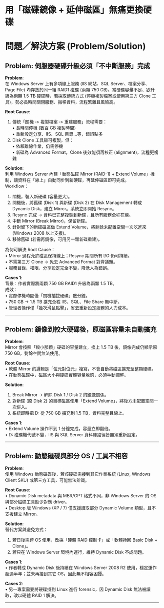 # 用「磁碟鏡像 + 延伸磁區」無痛更換硬碟

# 問題／解決方案 (Problem/Solution)

## Problem: 伺服器硬碟升級必須「不中斷服務」完成

**Problem**:  
在 Windows Server 上有多項線上服務 (IIS 網站、SQL Server、檔案分享、Page File) 均存放於同一組 RAID1 磁碟 (兩顆 750 GB)。當硬碟容量不足、欲升級為兩顆 1.5 TB 硬碟時，若採取傳統方式 (停機複製檔案或使用第三方 Clone 工具)，勢必長時間關閉服務、搬移資料，流程繁雜且風險高。

**Root Cause**:  
1. 傳統「關機 ‑> 複製檔案 ‑> 重建服務」流程需要：  
   • 長時間停機 (數百 GB 複製時間)  
   • 重新設定分享、IIS、SQL 目錄…等，錯誤點多  
2. Disk Clone 工具雖可複製，但：  
   • 依賴離線作業，仍需停機  
   • 新碟為 Advanced Format，Clone 後效能須再校正 (alignment)，流程更複雜  

**Solution**:  
利用 Windows Server 內建「動態磁碟 Mirror (RAID-1) + Extend Volume」機制，讓資料在「線上」自動同步到新硬碟，再延伸磁區即可完成。  
Workflow：  
1. 關機，裝入新硬碟 (容量更大)。  
2. 開機後，將舊碟 (Disk 1) 與新碟 (Disk 2) 在 Disk Management 轉成 Dynamic Disk，建立 Mirror。系統立即開始 Resync。  
3. Resync 完成 → 資料已完整複製到新碟，且所有服務全程在線。  
4. 中斷 Mirror (Break Mirror)，保留新碟。  
5. 針對留下的新碟磁區做 Extend Volume，將剩餘未配置空間一次吃進來 (Windows 2008 以上支援)。  
6. 移除舊碟 (若需再鏡像，可用另一顆新碟重建)。  

為何可解決 Root Cause：  
• Mirror 過程允許磁區保持線上；Resync 期間所有 I/O 仍可持續。  
• 不需第三方 Clone → 免去 Advanced Format 對齊議題。  
• 服務目錄、權限、分享設定完全不變，降低人為錯誤。  

**Cases 1**:  
背景：作者實際將兩顆 750 GB RAID1 升級為兩顆 1.5 TB。  
成效：  
• 實際停機時間僅「關機插拔硬碟」數分鐘。  
• 750 GB → 1.5 TB 擴充全程 IIS、SQL、File Share 無中斷。  
• 管理者操作僅「幾次滑鼠點擊」，省去重新設定服務的人力成本。  

---

## Problem: 鏡像到較大硬碟後，原磁區容量未自動擴充

**Problem**:  
Mirror 會按照「較小那顆」硬碟的容量建立，換上 1.5 TB 後，鏡像完成仍顯示原 750 GB，剩餘空間無法使用。

**Root Cause**:  
• 軟體 Mirror 的邏輯是「位元對位元」複寫，不會自動將磁區擴充至整顆硬碟。  
• 在動態磁碟中，磁區大小與硬碟實體容量脫鉤，必須手動調整。

**Solution**:  
1. Break Mirror → 解除 Disk 1 / Disk 2 的鏡像關係。  
2. 對新碟 (原 Disk 2) 的目標磁區使用「Extend Volume」，將後方未配置空間一次併入。  
3. 系統即時把 D: 從 750 GB 擴充到 1.5 TB，資料完整且線上。  

**Cases 1**:  
• Extend Volume 操作不到 1 分鐘完成，容量立即翻倍。  
• D: 磁碟機代號不變，IIS 與 SQL Server 資料庫路徑皆無須重新設定。  

---

## Problem: 動態磁碟與部分 OS / 工具不相容

**Problem**:  
使用 Windows 動態磁碟後，若該硬碟需接到其它作業系統 (Linux, Windows Client SKU) 或第三方工具，可能無法辨識。

**Root Cause**:  
• Dynamic Disk metadata 與 MBR/GPT 格式不同，非 Windows Server 的 OS 與部分磁碟工具缺少對應 driver。  
• Desktop 版 Windows (XP / 7) 僅支援讀取部分 Dynamic Volume 類型，且不支援建立 Mirror。

**Solution**:  
替代方案與避免方式：  
1. 若日後需跨 OS 使用，改採「硬體 RAID 控制卡」或「軟體換回 Basic Disk + Clone」。  
2. 若只在 Windows Server 環境內運行，維持 Dynamic Disk 不成問題。  

**Cases 1**:  
• 作者轉成 Dynamic Disk 後持續在 Windows Server 2008 R2 使用，穩定運作超過半年；並未再接到其它 OS，因此無不相容困擾。  

**Cases 2**:  
• 另一專案需要將硬碟掛到 Linux 進行 forensic，因 Dynamic Disk 無法被讀取，改以硬體 RAID 1 解決。  

---